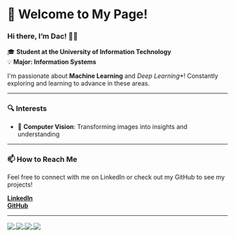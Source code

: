 # 👋 Welcome to My Page!

### Hi there, I’m Dac! 👨‍💻  
🎓 **Student at the University of Information Technology**  
💡 **Major: Information Systems**

I'm passionate about **Machine Learning** and *Deep Learning**! Constantly exploring and learning to advance in these areas.

---

### 🔍 Interests
- 📸 **Computer Vision**: Transforming images into insights and understanding

---

### 📫 How to Reach Me  
Feel free to connect with me on LinkedIn or check out my GitHub to see my projects!

[**LinkedIn**](https://www.linkedin.com/in/lebadac-uitk16/)  
[**GitHub**](https://github.com/lebadac/)

---
<a href="https://github.com/lebadac/Diabetes_App">
  <img align="center" src="https://github-readme-stats.vercel.app/api/pin/?username=lebadac&repo=CustomerBot&theme=blueberry" />
</a>
<a href="https://github.com/lebadac/CustomerBot">
  <img align="center" src="https://github-readme-stats.vercel.app/api/pin/?username=lebadac&repo=CustomerBot&theme=blueberry" />
</a>
<a href="https://github.com/lebadac/ABSA_Mobilephone">
  <img align="center" src="https://github-readme-stats.vercel.app/api/pin/?username=lebadac&repo=ABSA_Mobilephone&theme=blueberry" />
</a>
<a href="https://github.com/lebadac/Dataset-for-Web-Defacement-Detection">
  <img align="center" src="https://github-readme-stats.vercel.app/api/pin/?username=lebadac&repo=Dataset-for-Web-Defacement-Detection&theme=blueberry" />
</a>


